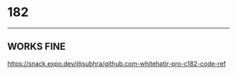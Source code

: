 # 182
-------------




WORKS FINE
--------------

https://snack.expo.dev/@subhra/github.com-whitehatjr-pro-c182-code-ref





